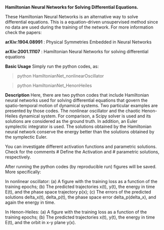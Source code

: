 
**Hamiltonian Neural Networks for Solving Differential Equations.**

These Hamiltonian Neural Networks is an alternative way to solve differential equations. This is a equation-driven unsupervised method since no data are used during the training of the network. For more information check the papers:

**arXiv:1904.08991** : Physical Symmetries Embedded in Neural Networks 

**arXiv:2001.11107** : Hamiltonian Neural Networks for solving differential equations  



**Basic Usage**
Simply run the python codes, as:

> python HamiltonianNet_nonlinearOscillator

> python HamiltonianNet_HenonHeiles



**Description**
Here, there are two python codes that include Hamiltonian neural networks used for solving differential equations that govern the spatio-temporal motion of dynamical systems. Two particular examples are presented by those codes. The nonlinear oscillator and the chaotic Henon-Heiles dynamical system. For comparison, a Scipy solver is used and its solutions are considered as the ground truth. In addition, an Euler symplectic integrator is used. The solutions obtained by the Hamiltonian neural network conserve the energy better than the solutions obtained by the symplectic Euler. 

You can investigate different activation functions and parametric solutions. Check for the comments # Define the Activation and # parametric solutions, respectively.

 After running the python codes (by reproducible run) figures will be saved. More specifically:

In nonlinear oscillator: (a) A figure with the training loss as a function of the training epochs; (b) The predicted trajectories x(t), y(t), the energy in time E(t), and the phase space trajectory p(x); (c) The errors of the predicted solutions delta_x(t), delta_p(t), the phase space error delta_p(delta_x), and again the energy in time.

In Henon-Heiles:  (a) A figure with the training loss as a function of the training epochs; (b) The  predicted trajectories x(t), y(t), the energy in time E(t),  and the orbit in x-y plane y(x).
